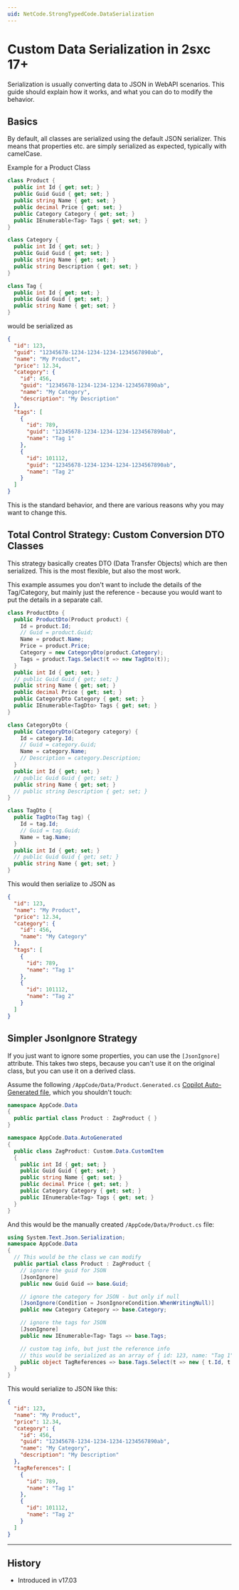 ```yaml
---
uid: NetCode.StrongTypedCode.DataSerialization
---
```


# Custom Data Serialization in 2sxc 17+

Serialization is usually converting data to JSON in WebAPI scenarios.
This guide should explain how it works, and what you can do to modify the behavior.

## Basics

By default, all classes are serialized using the default JSON serializer.
This means that properties etc. are simply serialized as expected, typically with camelCase.

Example for a Product Class

```c#
class Product {
  public int Id { get; set; }
  public Guid Guid { get; set; }
  public string Name { get; set; }
  public decimal Price { get; set; }
  public Category Category { get; set; }
  public IEnumerable<Tag> Tags { get; set; }
}

class Category {
  public int Id { get; set; }
  public Guid Guid { get; set; }
  public string Name { get; set; }
  public string Description { get; set; }
}

class Tag {
  public int Id { get; set; }
  public Guid Guid { get; set; }
  public string Name { get; set; }
}
```

would be serialized as

```json
{
  "id": 123,
  "guid": "12345678-1234-1234-1234-1234567890ab",
  "name": "My Product",
  "price": 12.34,
  "category": {
    "id": 456,
    "guid": "12345678-1234-1234-1234-1234567890ab",
    "name": "My Category",
    "description": "My Description"
  },
  "tags": [
    {
      "id": 789,
      "guid": "12345678-1234-1234-1234-1234567890ab",
      "name": "Tag 1"
    },
    {
      "id": 101112,
      "guid": "12345678-1234-1234-1234-1234567890ab",
      "name": "Tag 2"
    }
  ]
}
```

This is the standard behavior, and there are various reasons why you may want to change this.

## Total Control Strategy: Custom Conversion DTO Classes

This strategy basically creates DTO (Data Transfer Objects) which are then serialized.
This is the most flexible, but also the most work.

This example assumes you don't want to include the details of the Tag/Category,
but mainly just the reference - because you would want to put the details in a separate call.

```csharp
class ProductDto {
  public ProductDto(Product product) {
    Id = product.Id;
    // Guid = product.Guid;
    Name = product.Name;
    Price = product.Price;
    Category = new CategoryDto(product.Category);
    Tags = product.Tags.Select(t => new TagDto(t));
  }
  public int Id { get; set; }
  // public Guid Guid { get; set; }
  public string Name { get; set; }
  public decimal Price { get; set; }
  public CategoryDto Category { get; set; }
  public IEnumerable<TagDto> Tags { get; set; }
}

class CategoryDto {
  public CategoryDto(Category category) {
    Id = category.Id;
    // Guid = category.Guid;
    Name = category.Name;
    // Description = category.Description;
  }
  public int Id { get; set; }
  // public Guid Guid { get; set; }
  public string Name { get; set; }
  // public string Description { get; set; }
}

class TagDto {
  public TagDto(Tag tag) {
    Id = tag.Id;
    // Guid = tag.Guid;
    Name = tag.Name;
  }
  public int Id { get; set; }
  // public Guid Guid { get; set; }
  public string Name { get; set; }
}
```

This would then serialize to JSON as

```json
{
  "id": 123,
  "name": "My Product",
  "price": 12.34,
  "category": {
    "id": 456,
    "name": "My Category"
  },
  "tags": [
    {
      "id": 789,
      "name": "Tag 1"
    },
    {
      "id": 101112,
      "name": "Tag 2"
    }
  ]
}
```

## Simpler JsonIgnore Strategy

If you just want to ignore some properties, you can use the `[JsonIgnore]` attribute.
This takes two steps, because you can't use it on the original class, but you can use it on a derived class.

Assume the following `/AppCode/Data/Product.Generated.cs` [Copilot Auto-Generated file](xref:NetCode.Copilot.DataModelGenerator), which you shouldn't touch:

```csharp
namespace AppCode.Data
{
  public partial class Product : ZagProduct { }
}

namespace AppCode.Data.AutoGenerated
{
  public class ZagProduct: Custom.Data.CustomItem
  {
    public int Id { get; set; }
    public Guid Guid { get; set; }
    public string Name { get; set; }
    public decimal Price { get; set; }
    public Category Category { get; set; }
    public IEnumerable<Tag> Tags { get; set; }
  }
}
```

And this would be the manually created `/AppCode/Data/Product.cs` file:

```csharp
using System.Text.Json.Serialization;
namespace AppCode.Data
{
  // This would be the class we can modify
  public partial class Product : ZagProduct {
    // ignore the guid for JSON
    [JsonIgnore]
    public new Guid Guid => base.Guid;

    // ignore the category for JSON - but only if null
    [JsonIgnore(Condition = JsonIgnoreCondition.WhenWritingNull)]
    public new Category Category => base.Category;

    // ignore the tags for JSON
    [JsonIgnore]
    public new IEnumerable<Tag> Tags => base.Tags;

    // custom tag info, but just the reference info
    // this would be serialized as an array of { id: 123, name: "Tag 1" }
    public object TagReferences => base.Tags.Select(t => new { t.Id, t.Name });
  }
}
```

This would serialize to JSON like this:

```json
{
  "id": 123,
  "name": "My Product",
  "price": 12.34,
  "category": {
    "id": 456,
    "guid": "12345678-1234-1234-1234-1234567890ab",
    "name": "My Category",
    "description": "My Description"
  },
  "tagReferences": [
    {
      "id": 789,
      "name": "Tag 1"
    },
    {
      "id": 101112,
      "name": "Tag 2"
    }
  ]
}
```

---

## History

* Introduced in v17.03
